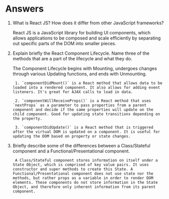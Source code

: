 # Answers

1. What is React JS? How does it differ from other JavaScript frameworks?

    React JS is a JavaScript library for building UI components, which allows applications to be composed and scale efficiently by separating out specific parts of the DOM into smaller pieces.

2. Explain briefly the React Component Lifecycle. Name three of the methods that are a part of the lifecycle and what they do.

    The Component Lifecycle begins with Mounting, undergoes changes through various Updating functions, and ends with Unmounting.

        1. `componentDidMount()` is a React method that allows data to be loaded into a rendered component. It also allows for adding event listeners. It's great for AJAX calls to load in data.

        2. `componentWillReceiveProps()` is a React method that uses `nextProps` as a parameter to pass properties from a parent component and decide if the same properties will update on the child component. Good for updating state transitions depending on the property.

        3. `componentDidUpdate()` is a React method that is triggered after the virtual DOM is updated on a component. It is useful for updating the DOM based on property or state changes.


3. Briefly describe some of the differences between a Class/Stateful component and a Functional/Presentational component.

        A Class/Stateful component stores information on itself under a State Object, which is comprised of key value pairs. It uses constructor and super methods to create this State. A Functional/Presentational component does not use state nor the methods, but rather props as a variable in order to render DOM elements. These components do not store information in the State Object, and therefore only inherent information from its parent component.
